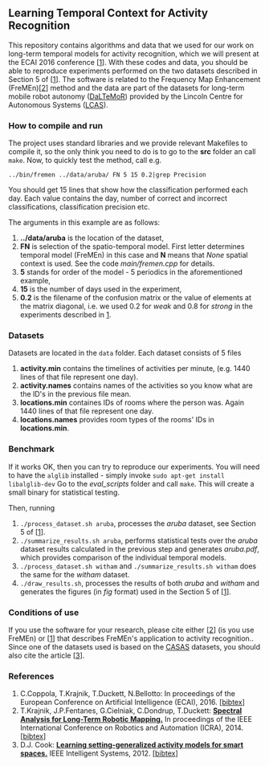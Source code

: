## Learning Temporal Context for Activity Recognition 

This repository contains algorithms and data that we used for our work on long-term temporal models for activity recognition, which we will present at the ECAI 2016 conference [[1](#references)].
With these codes and data, you should be able to reproduce experiments performed on the two datasets described in Section 5 of [[1](#references)].
The software is related to the Frequency Map Enhancement (FreMEn)[[2](#references)] method and the data are part of the datasets for long-term mobile robot autonomy ([DaLTeMoR](https://lcas.lincoln.ac.uk/owncloud/shared/datasets)) provided by the Lincoln Centre for Autonomous Systems ([LCAS](http://robots.lincoln.ac.uk)).

### How to compile and run 

The project uses standard libraries and we provide relevant Makefiles to compile it, so the only think you need to do is to go to the <b>src</b> folder an call `make`.
Now, to quickly test the method, call e.g.

`../bin/fremen ../data/aruba/ FN 5 15 0.2|grep Precision`

You should get 15 lines that show how the classification performed each day.
Each value contains the day, number of correct and incorrect classifications, classification precision etc.

The arguments in this example are as follows:

1. <b>../data/aruba</b> is the location of the dataset,
1. <b>FN</b> is selection of the spatio-temporal model. First letter determines temporal model (FreMEn) in this case and <b>N</b> means that <i>None</i> spatial context is used. See the code <i> main/fremen.cpp</i> for details.
1. <b>5</b> stands for order of the model - 5 periodics in the aforementioned example,
1. <b>15</b> is the number of days used in the experiment,  
1. <b>0.2</b> is the filename of the confusion matrix or the value of elements at the matrix diagonal, i.e. we used 0.2 for <i>weak</i> and 0.8 for <i>strong</i> in the experiments described in [1](reference).


### Datasets

Datasets are located in the `data` folder. Each dataset consists of 5 files 

1. <b>activity.min</b> contains the timelines of activities per minute, (e.g. 1440 lines of that file represent one day).
1. <b>activity.names</b> contains names of the activities so you know what are the ID's in the previous file mean. 
1. <b>locations.min</b> containes IDs of rooms where the person was. Again 1440 lines of that file represent one day.
1. <b>locations.names</b> provides room types of the rooms' IDs in <b>locations.min</b>. 

### Benchmark 

If it works OK, then you can try to reproduce our experiments.
You will need to have the `alglib` installed - simply invoke `sudo apt-get install libalglib-dev`
Go to the <i>eval_scripts</i> folder and call `make`.
This will create a small binary for statistical testing.

Then, running

1. ``./process_dataset.sh aruba``, processes the <i>aruba</i> dataset, see Section 5 of [[1](#references)].
1. ``./summarize_results.sh aruba``, performs statistical tests over the <i>aruba</i> dataset results calculated in the previous step and generates <i>aruba.pdf</i>, which provides comparison of the individual temporal models.
1. ``./process_dataset.sh witham`` and ``./summarize_results.sh witham`` does the same for the <i>witham</i> dataset.
1. ``./draw_results.sh``, processes the results of both <i>aruba</i> and <i>witham</i> and generates the figures (in <i>fig</i> format) used in the Section 5 of [[1](#references)].

### Conditions of use 

If you use the software for your research, please cite either [[2](#references)] (is you use FreMEn) or [[1](#references)] that describes FreMEn's application to activity recognition..
Since one of the datasets used is based on the [CASAS](http://ailab.wsu.edu/casas/) datasets, you should also cite the article [[3](#references)].

### References

1. C.Coppola, T.Krajnik, T.Duckett, N.Bellotto: <b>[](http://raw.githubusercontent.com/wiki/gestom/fremen/papers/fremen_2016_ECAI.pdf)</b> In proceedings of the European Conference on Artificial Intelligence  (ECAI), 2016. [[bibtex](http://raw.githubusercontent.com/wiki/gestom/fremen/papers/fremen_2016_ECAI.bib)]
1. T.Krajnik, J.P.Fentanes, G.Cielniak, C.Dondrup, T.Duckett: <b>[Spectral Analysis for Long-Term Robotic Mapping.](http://raw.githubusercontent.com/wiki/gestom/fremen/papers/fremen_2014_ICRA.pdf)</b> In proceedings of the IEEE International Conference on Robotics and Automation (ICRA), 2014. [[bibtex](http://raw.githubusercontent.com/wiki/gestom/fremen/papers/fremen_2014_ICRA.bib)]
1. D.J. Cook: <b>[Learning setting-generalized activity models for smart spaces.](http://eecs.wsu.edu/~cook/pubs/is10.pdf)</b> IEEE Intelligent Systems, 2012. [[bibtex](http://dblp.uni-trier.de/rec/bibtex/journals/expert/Cook12)]
